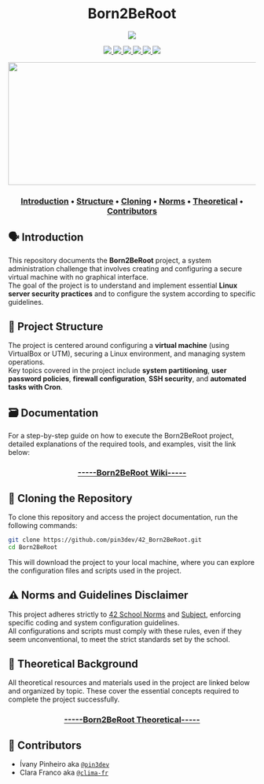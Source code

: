 <h1 align="center">Born2BeRoot</h1>
<p align="center"> 
  <img src="https://img.shields.io/badge/100-125-gray?style=for-the-badge&logo=42&logoColor=gray&labelColor=green"/>
</p>

<p align="center"> 
  <a href="https://github.com/pin3dev/42_Cursus/tree/main/library/#01-Born2BRoot">
    <img src="https://img.shields.io/badge/Virtualization-blue?style=for-the-badge"/>
    <img src="https://img.shields.io/badge/Partitioning-blue?style=for-the-badge"/>
    <img src="https://img.shields.io/badge/Password_Policy-blue?style=for-the-badge"/>
    <img src="https://img.shields.io/badge/SSH-blue?style=for-the-badge"/>
    <img src="https://img.shields.io/badge/automation-blue?style=for-the-badge"/>
    <img src="https://img.shields.io/badge/firewall-blue?style=for-the-badge"/>
  </a>
</p>

 <p align="center">
  <img src="https://files.gitbook.com/v0/b/gitbook-x-prod.appspot.com/o/spaces%2FrGPbW3XCn3Kl2phAAgvE%2Fuploads%2FwLr7nj7npMRk4E5XxdBd%2Fezgif-2-9d327d2a00.gif?alt=media&token=14d949a6-1638-4aff-abcc-2da7a848bcd5" width="600" height="250" />

<h3>
  <p align="center"> 
    <a href="#introduction">Introduction</a> • 
    <a href="#structure">Structure</a> • 
    <a href="#cloning">Cloning</a> • 
    <a href="#norms">Norms</a> • 
    <a href="#theoretical">Theoretical</a> • 
    <a href="#contributors">Contributors</a>
  </p>
</h3>


## 🗣️ Introduction <a id="introduction"></a>

This repository documents the **Born2BeRoot** project, a system administration challenge that involves creating and configuring a secure virtual machine with no graphical interface.  
The goal of the project is to understand and implement essential **Linux server security practices** and to configure the system according to specific guidelines.  

## 🧬 Project Structure <a id="structure"></a>

The project is centered around configuring a **virtual machine** (using VirtualBox or UTM), securing a Linux environment, and managing system operations.  
Key topics covered in the project include **system partitioning**, **user password policies**, **firewall configuration**, **SSH security**, and **automated tasks with Cron**.

## 🗃️ Documentation <a id="docs"></a>

For a step-by-step guide on how to execute the Born2BeRoot project, detailed explanations of the required tools, and examples, visit the link below:
<h3 align="center"><a href="https://github.com/pin3dev/42_Born2BeRoot/wiki">-----Born2BeRoot Wiki-----</a></h3>

## 🫥 Cloning the Repository <a id="cloning"></a>

To clone this repository and access the project documentation, run the following commands:

```bash
git clone https://github.com/pin3dev/42_Born2BeRoot.git
cd Born2BeRoot
```
This will download the project to your local machine, where you can explore the configuration files and scripts used in the project.

<!-- ## 🕹️ Execution and Configuration <a id="execution"></a>

### Virtual Machine Setup

The project is developed in **VirtualBox**, where you will set up a Linux distribution (Debian-based or CentOS).  
Follow the **Born2BeRoot subject** to configure your virtual machine with the appropriate security settings. 

### Configuration Overview

The key system configurations required for the project include:

- **Partitioning** using **LVM** (Logical Volume Manager).
- Implementing **password policies** to enforce strong credentials.
- Setting up and securing **SSH** access.
- Configuring **UFW** (Uncomplicated Firewall) or **FirewallD** for added security.
- Setting up **Cron jobs** to automate routine tasks.

## 🕹️ Usage Examples <a id="usage"></a>

After configuring the virtual machine, use the following to test and run the project:

1. Access the machine via SSH:
    ```bash
    ssh user@yourserverip
    ```

2. Check system logs, monitor activity, and manage security features as per the project requirements.

3. To ensure your setup is correct, you can run security checks using built-in Linux tools or external utilities as outlined in the tutorial.-->

## ⚠️ Norms and Guidelines Disclaimer <a id="norms"></a>

This project adheres strictly to [42 School Norms](https://github.com/pin3dev/42_Cursus/blob/b9cd0fe844ddb441d0b3efb98abcee92aee49535/assets/General/norme.en.pdf) and [Subject](https://github.com/pin3dev/42_Cursus/blob/4b2e9de9dfc1099a304bd0f972024b7afbdc2fbe/assets/Born2BeRoot/Rdm/born2beroot_en.subject.pdf), enforcing specific coding and system configuration guidelines.  
All configurations and scripts must comply with these rules, even if they seem unconventional, to meet the strict standards set by the school.

## 📖 Theoretical Background <a id="theoretical"></a>

All theoretical resources and materials used in the project are linked below and organized by topic. These cover the essential concepts required to complete the project successfully.  
<h3 align="center"><a href="https://github.com/pin3dev/42_Cursus/tree/main/library/#01-Born2BRoot">-----Born2BeRoot Theoretical-----</a></h3>

## 👥 Contributors <a id="contributors"></a>

* Ívany Pinheiro aka [`@pin3dev`](https://github.com/pin3dev)
* Clara Franco aka [`@clima-fr`](https://github.com/clima-fr)

